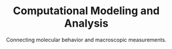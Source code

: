 ---
title: Computational Modeling and Analysis
summary: |
    *Connecting molecular behavior and macroscopic measurements.*

    We use computational methods to predict and interpret relaxometry and other measurements done using single-sided magnets. We also actively pursue better methods to analyze relaxometry data in context of particular applications.
subtitle: Connecting molecular behavior and macroscopic measurements.
show_date: false
image:
    preview_only: true
    # Use Hugo's image processing
    # This will output a 400px-wide image (maintains aspect ratio)
    filename: featured.webp
---